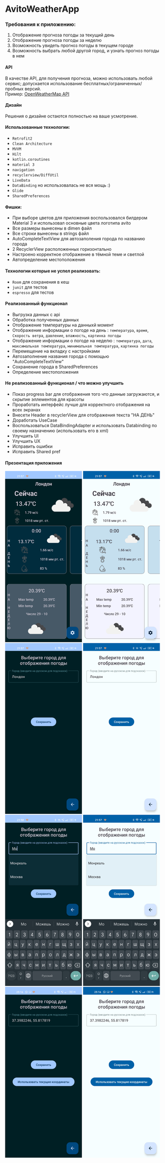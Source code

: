 # AvitoWeatherApp

### Требования к приложению:
1. Отображение прогноза погоды за текущий день
2. Отображение прогноза погоды за неделю
3. Возможность увидеть прогноз погоды в текущем городе
4. Возможность выбрать любой другой город, и узнать прогноз погоды в нем

#### API
В качестве API, для получения прогноза, можно использовать любой сервис; допускается использование бесплатных/ограниченных/пробных версий.\
Пример: [OpenWeatherMap API](https://openweathermap.org/api)

#### Дизайн
Решения о дизайне остаются полностью на ваше усмотрение.

#### Использованные технологии:
- `Retrofit2`
- `Clean Architecture`
- `MVVM`
- `Hilt`
- `kotlin.coroutines`
- `material 3`
- `navigation`
- `recyclerview/DiffUtil`
- `LiveData`
- `DataBinding` но использовалась не вся мощь :) 
- `Glide`
- `SharedPreferences`

#### Фишки:
- При выборе цветов для приложения воспользовался билдером Material 3 и использовал основные цвета логотипа avito
- Все размеры вынесены в dimen файл
- Все строки вынесены в strings файл
- AutoCompleteTextView для автозаполения города по названию города
- 2 RecyclerView расположенных горизонтально
- Настроено корректное отображение в тёмной теме и светлой
- Автопределение местоположения

#### Технологии которые не успел реализовать:
- `Room` для сохранения в кеш
- `junit` для тестов
- `espresso` для тестов

#### Реализованный функционал
- Выгрузка данных с api
- Обработка полученных данных
- Отображение температуры на данныхй момент
- Отображение информации о погоде на день : `температура`, `время`, `Скорость ветра`, `давление`, `влажность`, `картинка погоды`
- Отображение информации о погоде на неделю : `температура`, `дата`, `максимальная температура`, `минимальная температура`, `картинка погоды`
- Перемещение на вкладку с настройками
- Автозаполнение названия города с помощью "AutoCompleteTextView"
- Сохранение города в SharedPreferences
- Определение местоположения

#### Не реализованный функционал / что можно улучшить
- Показ progress bar для отображения того что данные загружаются, и скрытие эллементов для красоты
- Проработать интерфейс лучше для корректного отображения на всех экранах
- Внесети Header в recyclerView для отображения текста "НА ДЕНЬ"
- Доработать UseCase
- Воспользоваться DataBindingAdapter и использовать Databinding по своему назначению (использовать его в xml)
- Улучшить UI
- Улучшить UX
- Исправить ошибки
- Исправить Shared pref

#### Презентация приложения

<img width="250" src="https://github.com/gby211/AvitoWeatherApp/blob/master/Screens/d1.jpg"> <img width="250" src="https://github.com/gby211/AvitoWeatherApp/blob/master/Screens/l1.jpg">
\
<img width="250" src="https://github.com/gby211/AvitoWeatherApp/blob/master/Screens/d2.jpg"> <img width="250" src="https://github.com/gby211/AvitoWeatherApp/blob/master/Screens/l2.jpg">
\
<img width="250" src="https://github.com/gby211/AvitoWeatherApp/blob/master/Screens/d3.jpg"> <img width="250" src="https://github.com/gby211/AvitoWeatherApp/blob/master/Screens/l3.jpg">
\
<img width="250" src="https://github.com/gby211/AvitoWeatherApp/blob/master/Screens/d4.jpg"> <img width="250" src="https://github.com/gby211/AvitoWeatherApp/blob/master/Screens/l4.jpg">









